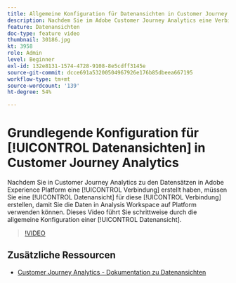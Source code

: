 ```yaml
---
title: Allgemeine Konfiguration für Datenansichten in Customer Journey Analytics
description: Nachdem Sie im Adobe Customer Journey Analytics eine Verbindung zu Datensätzen in der Adobe Experience Platform hergestellt haben, müssen Sie eine Datenansicht für diese Verbindung erstellen, damit Sie die Daten in Analysis Workspace auf Platform verwenden können. Dieses Video führt Sie schrittweise durch die allgemeine Konfiguration einer Datenansicht.
feature: Datenansichten
doc-type: feature video
thumbnail: 30186.jpg
kt: 3958
role: Admin
level: Beginner
exl-id: 132e8131-1574-4728-9108-8e5cdff3145e
source-git-commit: dcce691a53200504967926e176b85dbeea667195
workflow-type: tm+mt
source-wordcount: '139'
ht-degree: 54%

---
```


# Grundlegende Konfiguration für [!UICONTROL Datenansichten] in Customer Journey Analytics

Nachdem Sie in Customer Journey Analytics zu den Datensätzen in Adobe Experience Platform eine [!UICONTROL Verbindung] erstellt haben, müssen Sie eine [!UICONTROL Datenansicht] für diese [!UICONTROL Verbindung] erstellen, damit Sie die Daten in Analysis Workspace auf Platform verwenden können. Dieses Video führt Sie schrittweise durch die allgemeine Konfiguration einer [!UICONTROL Datenansicht].

>[!VIDEO](https://video.tv.adobe.com/v/30186/?quality=12&enable10seconds=on&speedcontrol=on)

## Zusätzliche Ressourcen

* [Customer Journey Analytics - Dokumentation zu Datenansichten](https://experienceleague.adobe.com/docs/analytics-platform/using/cja-dataviews/create-dataview.html)
